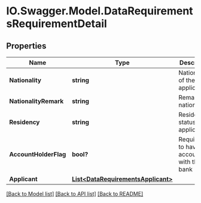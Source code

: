 # IO.Swagger.Model.DataRequirementsRequirementDetail
## Properties

Name | Type | Description | Notes
------------ | ------------- | ------------- | -------------
**Nationality** | **string** | Nationality of the applicant | 
**NationalityRemark** | **string** | Remark on nationality | [optional] 
**Residency** | **string** | Resident status of the applicant | 
**AccountHolderFlag** | **bool?** | Requirement to have account with the bank | [optional] 
**Applicant** | [**List&lt;DataRequirementsApplicant&gt;**](DataRequirementsApplicant.md) |  | [optional] 

[[Back to Model list]](../README.md#documentation-for-models) [[Back to API list]](../README.md#documentation-for-api-endpoints) [[Back to README]](../README.md)

